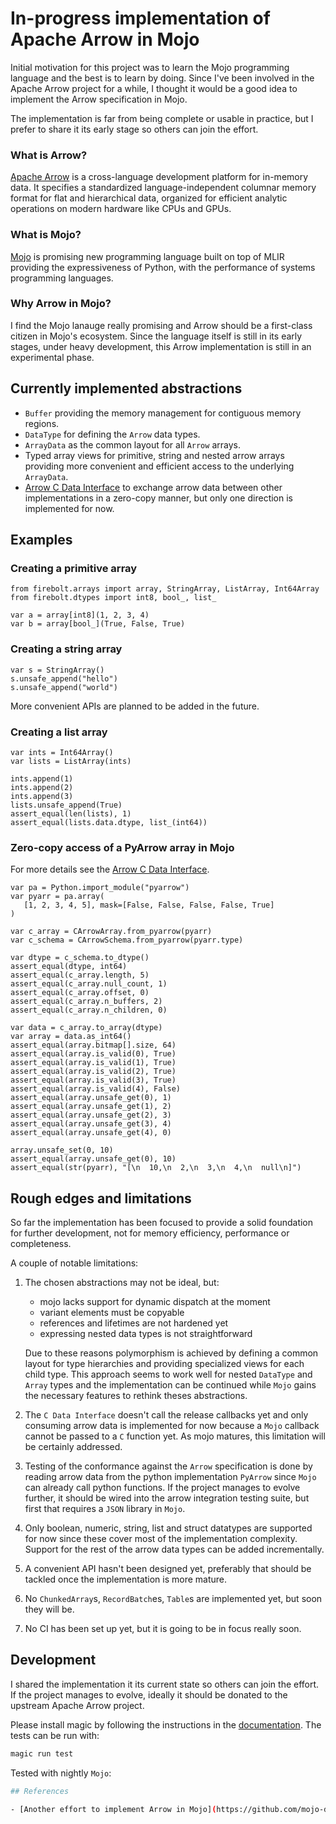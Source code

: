 # In-progress implementation of Apache Arrow in Mojo

Initial motivation for this project was to learn the Mojo programming language and the best is to learn by doing. Since I've been involved in the Apache Arrow project for a while, I thought it would be a good idea to implement the Arrow specification in Mojo.

The implementation is far from being complete or usable in practice, but I prefer to share it its early stage so others can join the effort.

### What is Arrow?

[Apache Arrow](https://arrow.apache.org) is a cross-language development platform for in-memory data. It specifies a standardized language-independent columnar memory format for flat and hierarchical data, organized for efficient analytic operations on modern hardware like CPUs and GPUs.

### What is Mojo?

[Mojo](https://www.modular.com/mojo) is promising new programming language built on top of MLIR providing the expressiveness of Python, with the performance of systems programming languages.

### Why Arrow in Mojo?

I find the Mojo lanauge really promising and Arrow should be a first-class citizen in Mojo's ecosystem. Since the language itself is still in its early stages, under heavy development, this Arrow implementation is still in an experimental phase.

## Currently implemented abstractions

- `Buffer` providing the memory management for contiguous memory regions.
- `DataType` for defining the `Arrow` data types.
- `ArrayData` as the common layout for all `Arrow` arrays.
- Typed array views for primitive, string and nested arrow arrays providing more convenient and efficient access to the underlying `ArrayData`.
- [Arrow C Data Interface](https://arrow.apache.org/docs/format/CDataInterface.html) to exchange arrow data between other implementations in a zero-copy manner, but only one direction is implemented for now.

## Examples

### Creating a primitive array

```mojo
from firebolt.arrays import array, StringArray, ListArray, Int64Array
from firebolt.dtypes import int8, bool_, list_

var a = array[int8](1, 2, 3, 4)
var b = array[bool_](True, False, True)
```

### Creating a string array

```mojo
var s = StringArray()
s.unsafe_append("hello")
s.unsafe_append("world")
```

More convenient APIs are planned to be added in the future.

### Creating a list array

```mojo
var ints = Int64Array()
var lists = ListArray(ints)

ints.append(1)
ints.append(2)
ints.append(3)
lists.unsafe_append(True)
assert_equal(len(lists), 1)
assert_equal(lists.data.dtype, list_(int64))
```

### Zero-copy access of a PyArrow array in Mojo

For more details see the [Arrow C Data Interface](https://arrow.apache.org/docs/format/CDataInterface.html).

```mojo
var pa = Python.import_module("pyarrow")
var pyarr = pa.array(
   [1, 2, 3, 4, 5], mask=[False, False, False, False, True]
)

var c_array = CArrowArray.from_pyarrow(pyarr)
var c_schema = CArrowSchema.from_pyarrow(pyarr.type)

var dtype = c_schema.to_dtype()
assert_equal(dtype, int64)
assert_equal(c_array.length, 5)
assert_equal(c_array.null_count, 1)
assert_equal(c_array.offset, 0)
assert_equal(c_array.n_buffers, 2)
assert_equal(c_array.n_children, 0)

var data = c_array.to_array(dtype)
var array = data.as_int64()
assert_equal(array.bitmap[].size, 64)
assert_equal(array.is_valid(0), True)
assert_equal(array.is_valid(1), True)
assert_equal(array.is_valid(2), True)
assert_equal(array.is_valid(3), True)
assert_equal(array.is_valid(4), False)
assert_equal(array.unsafe_get(0), 1)
assert_equal(array.unsafe_get(1), 2)
assert_equal(array.unsafe_get(2), 3)
assert_equal(array.unsafe_get(3), 4)
assert_equal(array.unsafe_get(4), 0)

array.unsafe_set(0, 10)
assert_equal(array.unsafe_get(0), 10)
assert_equal(str(pyarr), "[\n  10,\n  2,\n  3,\n  4,\n  null\n]")
```

## Rough edges and limitations

So far the implementation has been focused to provide a solid foundation for further development, not for memory efficiency, performance or completeness.

A couple of notable limitations:

1. The chosen abstractions may not be ideal, but:
   - mojo lacks support for dynamic dispatch at the moment
   - variant elements must be copyable
   - references and lifetimes are not hardened yet
   - expressing nested data types is not straightforward

   Due to these reasons polymorphism is achieved by defining a common layout for type hierarchies and providing specialized views for each child type. This approach seems to work well for nested `DataType` and `Array` types and the implementation can be continued while `Mojo` gains the necessary features to rethink theses abstractions.

2. The `C Data Interface` doesn't call the release callbacks yet and only consuming arrow data is implemented for now because a `Mojo` callback cannot be passed to a `C` function yet. As mojo matures, this limitation will be certainly addressed.

3. Testing of the conformance against the `Arrow` specification is done by reading arrow data from the python implementation `PyArrow` since `Mojo` can already call python functions. If the project manages to evolve further, it should be wired into the arrow integration testing suite, but first that requires a `JSON` library in `Mojo`.

4. Only boolean, numeric, string, list and struct datatypes are supported for now since these cover most of the implementation complexity. Support for the rest of the arrow data types can be added incrementally.

5. A convenient API hasn't been designed yet, preferably that should be tackled once the implementation is more mature.

6. No `ChunkedArray`s, `RecordBatch`es, `Table`s are implemented yet, but soon they will be.

7. No CI has been set up yet, but it is going to be in focus really soon.

## Development

I shared the implementation it its current state so others can join the effort.
If the project manages to evolve, ideally it should be donated to the upstream Apache Arrow project.

Please install magic by following the instructions in the [documentation](https://docs.modular.com/magic/).
The tests can be run with:

```bash
magic run test
```

Tested with nightly `Mojo`:

```bash
## References

- [Another effort to implement Arrow in Mojo](https://github.com/mojo-data/arrow.mojo)
